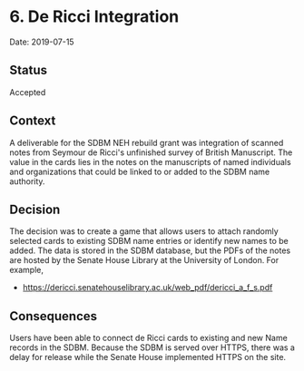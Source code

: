 # 6.  De Ricci Integration


Date: 2019-07-15

## Status

Accepted

## Context

A deliverable for the SDBM NEH rebuild grant was integration of scanned notes from Seymour de Ricci's unfinished survey of British Manuscript. The value in the cards lies in the notes on the manuscripts of named individuals and organizations that could be linked to or added to the SDBM name authority.

## Decision

The decision was to create a game that allows users to attach randomly selected cards to existing SDBM name entries or identify new names to be added. The data is stored in the SDBM database, but the PDFs of the notes are hosted by the Senate House Library at the University of London. For example,

- <https://dericci.senatehouselibrary.ac.uk/web_pdf/dericci_a_f_s.pdf>


## Consequences

Users have been able to connect de Ricci cards to existing and new Name records in the SDBM. Because the SDBM is served over HTTPS, there was a delay for release while the Senate House implemented HTTPS on the site.
